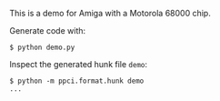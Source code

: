 
This is a demo for Amiga with a Motorola 68000 chip.

Generate code with:

```shell
$ python demo.py
```

Inspect the generated hunk file `demo`:

``` shell
$ python -m ppci.format.hunk demo
...
```

